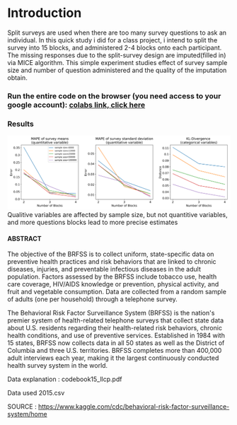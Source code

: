 # Introduction
Split surveys are used when there are too many survey questions to ask an individual. In this quick study i did for a class project, i intend to split the survey into 15 blocks, and administered 2-4 blocks onto each participant. The missing responses due to the split-survey design are imputed(filled in) via MICE algorithm. This simple experiment studies effect of survey sample size and number of question administered and the quality of the imputation obtain.

### Run the entire code on the browser (you need access to your google account): [colabs link, click here ](https://colab.research.google.com/github/leexa90/ST5220/blob/master/ST5220.ipynb)

### Results
![Results](./Results.png)
Qualitive variables are affected by sample size, but not quantitive variables, and more questions blocks lead to more precise estimates

#### ABSTRACT
The objective of the BRFSS is to collect uniform, state-specific data on preventive health practices and risk behaviors that are linked to chronic diseases, injuries, and preventable infectious diseases in the adult population. Factors assessed by the BRFSS include tobacco use, health care coverage, HIV/AIDS knowledge or prevention, physical activity, and fruit and vegetable consumption. Data are collected from a random sample of adults (one per household) through a telephone survey.

The Behavioral Risk Factor Surveillance System (BRFSS) is the nation's premier system of health-related telephone surveys that collect state data about U.S. residents regarding their health-related risk behaviors, chronic health conditions, and use of preventive services. Established in 1984 with 15 states, BRFSS now collects data in all 50 states as well as the District of Columbia and three U.S. territories. BRFSS completes more than 400,000 adult interviews each year, making it the largest continuously conducted health survey system in the world.

Data explanation : codebook15_llcp.pdf

Data used 2015.csv

SOURCE : https://www.kaggle.com/cdc/behavioral-risk-factor-surveillance-system/home
